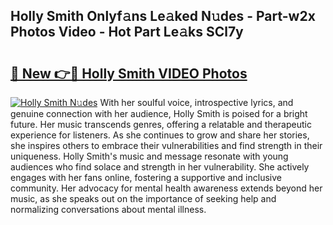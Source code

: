 ## Holly Smith Onlyf𝚊ns Le𝚊ked N𝚞des - Part-w2x Photos Video - Hot Part Le𝚊ks SCl7y

# <h2><a href="http://ac35914.deff.icu/?id=Holly+Smith">🔗 New 👉🔴 Holly Smith VIDEO Photos</a></h2>

[![Holly Smith N𝚞des](https://i.imgur.com/rIISA9y.gif)](http://ac35914.deff.icu/?id=Holly+Smith)
With her soulful voice, introspective lyrics, and genuine connection with her audience, Holly Smith is poised for a bright future. Her music transcends genres, offering a relatable and therapeutic experience for listeners. As she continues to grow and share her stories, she inspires others to embrace their vulnerabilities and find strength in their uniqueness. Holly Smith's music and message resonate with young audiences who find solace and strength in her vulnerability. She actively engages with her fans online, fostering a supportive and inclusive community. Her advocacy for mental health awareness extends beyond her music, as she speaks out on the importance of seeking help and normalizing conversations about mental illness.
